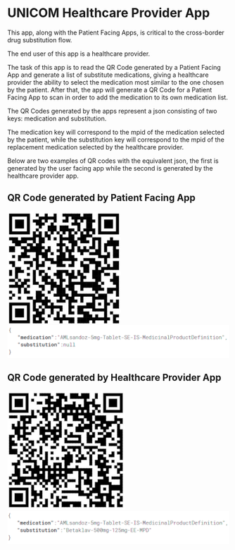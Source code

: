 # UNICOM Healthcare Provider App

This app, along with the Patient Facing Apps, is critical to the cross-border drug substitution flow. 

The end user of this app is a healthcare provider.

The task of this app is to read the QR Code generated by a Patient Facing App and generate a list of substitute 
medications, giving a healthcare provider the ability to select the medication most similar to the one chosen by the 
patient. After that, the app will generate a QR Code for a Patient Facing App to scan in order to add the medication 
to its own medication list.

The QR Codes generated by the apps represent a json consisting of two keys: medication and substitution.

The medication key will correspond to the mpid of the medication selected by the patient, while the substitution key 
will correspond to the mpid of the replacement medication selected by the healthcare provider.

Below are two examples of QR codes with the equivalent json, the first is generated by the user facing app while the 
second is generated by the healthcare provider app.

## QR Code generated by Patient Facing App
![QR Code generated by Patient Facing App](./docs/QR_code_generated_by_the_patient_facing_app.png "QR Code generated by Patient Facing App")
![JSON of QR Code generated by Patient Facing App](./docs/QR_code_generated_by_the_patient_facing_app_JSON.png "JSON of QR Code generated by Patient Facing App")

## QR Code generated by Healthcare Provider App
![QR Code generated by Healthcare Provider App](./docs/QR_code_generated_by_the_healthcare_provider_app.png "QR Code generated by Healthcare Provider App")
![JSON of QR Code generated by Healthcare Provider App](./docs/QR_code_generated_by_the_healthcare_provider_app_JSON.png "JSON of QR Code generated by Healthcare Provider App")